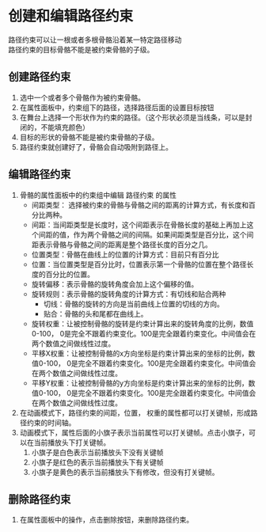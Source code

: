 # 创建和编辑路径约束

路径约束可以让一根或者多根骨骼沿着某一特定路径移动
<br> 路径约束的目标骨骼不能是被约束骨骼的子级。

## 创建路径约束

1. 选中一个或者多个骨骼作为被约束骨骼。
2. 在属性面板中，约束组下的路径，选择路径后面的设置目标按钮
3. 在舞台上选择一个形状作为约束的路径。（这个形状必须是当线条，可以是封闭的，不能填充颜色）
4. 目标的形状的骨骼不能是被约束骨骼的子级。
5. 路径约束就创建好了，骨骼会自动吸附到路径上。

## 编辑路径约束
1. 骨骼的属性面板中的约束组中编辑 路径约束 的属性
    - 间距类型： 选择被约束的骨骼与骨骼之间的距离的计算方式，有长度和百分比两种。
    - 间距：当间距类型是长度时，这个间距表示在骨骼长度的基础上再加上这个间距的值，作为两个骨骼之间的间隔。如果间距类型是百分比，这个间距表示骨骼与骨骼之间的距离是整个路径长度的百分之几。
    - 位置类型：骨骼在曲线上的位置的计算方式：目前只有百分比
    - 位置：当位置类型是百分比时，位置表示第一个骨骼的位置在整个路径长度的百分比的位置。
    - 旋转偏移：表示骨骼的旋转角度会加上这个偏移的值。
    - 旋转规则：表示骨骼的旋转角度的计算方式：有切线和贴合两种
      - 切线：骨骼的旋转的方向是当前曲线上位置的切线的方向。
      - 贴合：骨骼的头和尾都在曲线上。
    - 旋转权重：让被控制骨骼的旋转是约束计算出来的旋转角度的比例，数值0-100， 0是完全不跟着约束变化。100是完全跟着约束变化。中间值会在两个数值之间做线性过度。
    - 平移X权重：让被控制骨骼的x方向坐标是约束计算出来的坐标的比例，数值0-100， 0是完全不跟着约束变化。100是完全跟着约束变化。中间值会在两个数值之间做线性过度。
    - 平移Y权重：让被控制骨骼的y方向坐标是约束计算出来的坐标的比例，数值0-100， 0是完全不跟着约束变化。100是完全跟着约束变化。中间值会在两个数值之间做线性过度。
2. 在动画模式下，路径约束的间距，位置， 权重的属性都可以打关键帧，形成路径约束的时间轴。
3. 动画模式下，属性后面的小旗子表示当前属性可以打关键帧。点击小旗子，可以在当前播放头下打关键帧。
    1. 小旗子是白色表示当前播放头下没有关键帧
    2. 小旗子是红色的表示当前播放头下有关键帧
    3. 小旗子是黄色的表示当前播放头下有修改，但没有打关键帧。
## 删除路径约束
1. 在属性面板中的操作，点击删除按钮，来删除路径约束。
